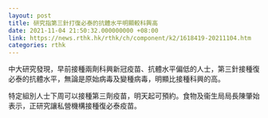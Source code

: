 ```yaml
---
layout: post
title: 研究指第三針打復必泰的抗體水平明顯較科興高
date: 2021-11-04 21:50:32.000000000 +08:00
link: https://news.rthk.hk/rthk/ch/component/k2/1618419-20211104.htm
categories: rthk
---
```


中大研究發現，早前接種兩劑科興新冠疫苗、抗體水平偏低的人士，第三針接種復必泰的抗體水平，無論是原始病毒及變種病毒，明顯比接種科興的高。

特定組別人士下周可以接種第三劑疫苗，明天起可預約。食物及衞生局局長陳肇始表示，正研究讓私營機構接種復必泰疫苗。
